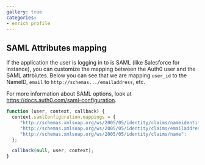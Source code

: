 ```yaml
---
gallery: true
categories:
- enrich profile
---
```

## SAML Attributes mapping

If the application the user is logging in to is SAML (like Salesforce for instance), you can customize the mapping between the Auth0 user and the SAML attrbiutes.
Below you can see that we are mapping `user_id` to the NameID, `email` to `http://schemas.../emailaddress`, etc.

For more information about SAML options, look at <https://docs.auth0.com/saml-configuration>.

```js
function (user, context, callback) {
  context.samlConfiguration.mappings = {
     "http://schemas.xmlsoap.org/ws/2005/05/identity/claims/nameidentifier": "user_id",
     "http://schemas.xmlsoap.org/ws/2005/05/identity/claims/emailaddress":   "email",
     "http://schemas.xmlsoap.org/ws/2005/05/identity/claims/name":           "name"
  };

  callback(null, user, context);
}
```
